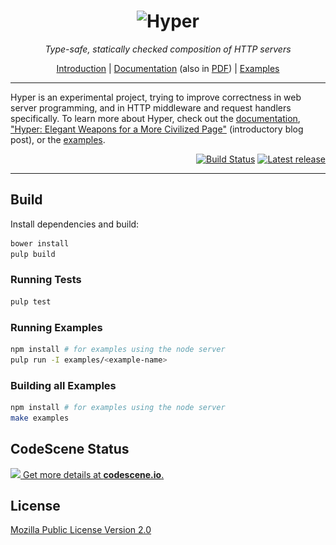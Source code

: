 <div align="center">
<h1>
<img src="docs/hyper@1x.png"
      srcset="docs/hyper@2x.png 2x, docs/hyper@1x.png 1x"
      alt="Hyper">
</h1>
</div>

<p align="center">
<em>Type-safe, statically checked composition of HTTP servers</em>
</p>

<p align="center">
<a href="https://wickstrom.tech/programming/2017/01/06/hyper-elegant-weapons-for-a-more-civilized-page.html">Introduction</a>
| <a href="https://owickstrom.github.io/hyper/">Documentation</a> (also in <a href="https://owickstrom.github.io/hyper/hyper.pdf">PDF</a>)
| <a href="examples/">Examples</a>
</p>

<hr>

Hyper is an experimental project, trying to improve correctness in web server
programming, and in HTTP middleware and request handlers specifically. To learn
more about Hyper, check out the
[documentation](https://owickstrom.github.io/hyper/), ["Hyper: Elegant Weapons
for a More Civilized
Page"](https://wickstrom.tech/programming/2017/01/06/hyper-elegant-weapons-for-a-more-civilized-page.html)
(introductory blog post), or the [examples](examples/).

<p align="right">
<a href="https://travis-ci.org/owickstrom/hyper"><img alt="Build Status" src="https://travis-ci.org/owickstrom/hyper.svg?branch=master" /></a>
<a href="https://github.com/owickstrom/hyper/releases"><img alt="Latest release" src="http://img.shields.io/github/release/owickstrom/hyper.svg" /></a>

</p>

<hr>

## Build

Install dependencies and build:

```bash
bower install
pulp build
```

### Running Tests

```bash
pulp test
```

### Running Examples

```bash
npm install # for examples using the node server
pulp run -I examples/<example-name>
```

### Building all Examples

```bash
npm install # for examples using the node server
make examples
```


## CodeScene Status

[![](https://codescene.io/projects/49/status.svg) Get more details at **codescene.io**.](https://codescene.io/projects/49/jobs/latest-successful/results)

## License

[Mozilla Public License Version 2.0](LICENSE)
